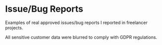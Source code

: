 # Issue/Bug Reports

Examples of real approved issues/bug reports I reported in freelancer projects. 

All sensitive customer data were blurred to comply with GDPR regulations.



